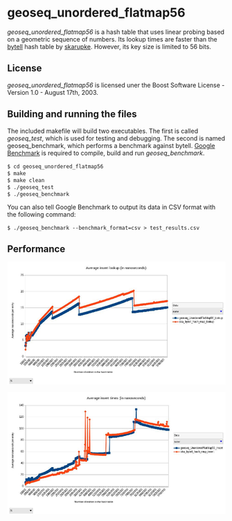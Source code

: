 # geoseq_unordered_flatmap56

*geoseq_unordered_flatmap56* is a hash table that uses linear probing based on a geometric sequence of numbers. Its lookup times are faster than the [bytell](https://github.com/skarupke/flat_hash_map) hash table by [skarupke](https://github.com/skarupke). However, its key size is limited to 56 bits.

## License

*geoseq_unordered_flatmap56* is licensed uner the Boost Software License - Version 1.0 - August 17th, 2003.

## Building and running the files

The included makefile will build two executables. The first is called *geoseq_test*, which is used for testing and debugging. The second is named geoseq_benchmark, which performs a benchmark against bytell. [Google Benchmark](https://github.com/google/benchmark) is required to compile, build and run *geoseq_benchmark*.

    $ cd geoseq_unordered_flatmap56
    $ make
    $ make clean
    $ ./geoseq_test
    $ ./geoseq_benchmark

You can also tell Google Benchmark to output its data in CSV format with the following command:

    $ ./geoseq_benchmark --benchmark_format=csv > test_results.csv

## Performance

![Average lookup times](./images/lookup_chart.jpg)

![Average insertion/construction times](./images/insert_chart.jpg)